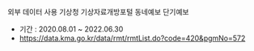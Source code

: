 외부 데이터 사용 
기상청 기상자료개방포털 동네예보 단기예보
- 기간 : 2020.08.01 ~ 2022.06.30
- https://data.kma.go.kr/data/rmt/rmtList.do?code=420&pgmNo=572
